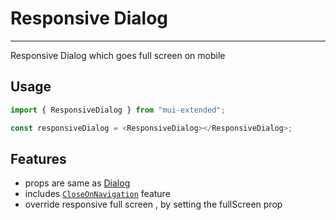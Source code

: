 # Responsive Dialog

---

Responsive Dialog which goes full screen on mobile

## Usage

```typescript
import { ResponsiveDialog } from "mui-extended";

const responsiveDialog = <ResponsiveDialog></ResponsiveDialog>;
```

## Features

- props are same as [Dialog](https://mui.com/material-ui/react-dialog/)
- includes [`CloseOnNavigation`](./close-on-navigation) feature
- override responsive full screen , by setting the fullScreen prop
